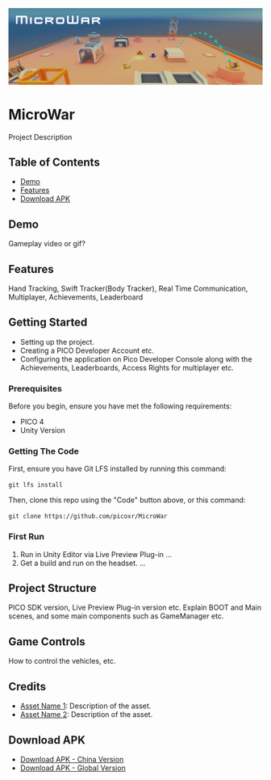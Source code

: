![microwar-image](https://github.com/picoxr/MicroWar/blob/74c764006aad1b8d2b3008aa9552217a59e32b49/microwar_img.png)
# MicroWar
Project Description
## Table of Contents
- [Demo](#demo)
- [Features](#features)
- [Download APK](#download-apk)
## Demo
Gameplay video or gif?
## Features
Hand Tracking, Swift Tracker(Body Tracker), Real Time Communication, Multiplayer, Achievements, Leaderboard
## Getting Started
- Setting up the project.
- Creating a PICO Developer Account etc.
- Configuring the application on Pico Developer Console along with the Achievements, Leaderboards, Access Rights for multiplayer etc.
### Prerequisites
Before you begin, ensure you have met the following requirements:
- PICO 4
- Unity Version
### Getting The Code
First, ensure you have Git LFS installed by running this command:

`git lfs install`

Then, clone this repo using the "Code" button above, or this command:

`git clone https://github.com/picoxr/MicroWar`
### First Run
1. Run in Unity Editor via Live Preview Plug-in
...
1. Get a build and run on the headset.
...
## Project Structure
PICO SDK version, Live Preview Plug-in version etc.
Explain BOOT and Main scenes, and some main components such as GameManager etc.
## Game Controls
How to control the vehicles, etc.
## Credits
- [Asset Name 1](link-to-repo): Description of the asset.
- [Asset Name 2](link-to-repo): Description of the asset.
## Download APK
- [Download APK - China Version](link-to-apk)
- [Download APK - Global Version](link-to-apk)

